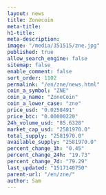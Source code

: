 ```yaml
---
layout: news
title: Zonecoin
meta-title: 
h1-title: 
meta-description: 
image: "/media/351515/zne.jpg"
published: true
allow_search_engine: false
sitemap: false
enable_comment: false
sort_order: 1102
permalink: "/en/zne/news.html"
coin_a_symbol: "ZNE"
coin_a_name: "ZoneCoin"
coin_a_lower_case: "zne"
price_usd: "0.0258491"
price_btc: "0.00000220"
24h_volume_usd: "85.6328"
market_cap_usd: "2581970.0"
total_supply: "2581970.0"
available_supply: "2581970.0"
percent_change_1h: "0.45"
percent_change_24h: "19.73"
percent_change_7d: "79.29"
last_updated: "1517140750"
parent-url: "/en/zne/"
author: Sam
---
```


